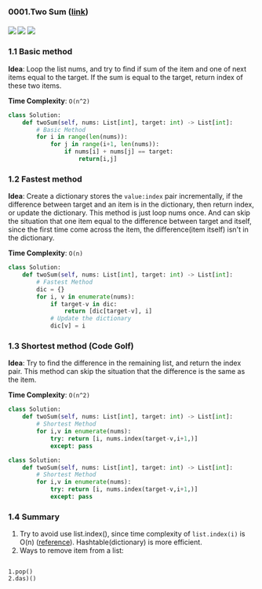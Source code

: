 ### 0001.Two Sum ([link](https://leetcode.com/problems/two-sum/))
#### ![](https://img.shields.io/badge/Tag-Array-brightgreen.svg) ![](https://img.shields.io/badge/Difficult-Easy-brightgreen.svg) ![](https://img.shields.io/badge/Python-3.7-yellow.svg)
### 1.1 Basic method
**Idea**:  Loop the list nums, and try to find if sum of the item and one of next items equal to the target. If the sum is equal to the target, return index of these two items.  

**Time Complexity**: ```O(n^2)```

``` python
class Solution:
    def twoSum(self, nums: List[int], target: int) -> List[int]:
        # Basic Method
        for i in range(len(nums)):
            for j in range(i+1, len(nums)):
                if nums[i] + nums[j] == target:
                    return[i,j]
```

### 1.2 Fastest method
**Idea**: Create a dictionary stores the ```value:index``` pair incrementally, if the difference between target and an item is in the dictionary, then return index, or update the dictionary. This method is just loop nums once. And can skip the situation that one item equal to the difference between target and itself, since the first time come across the item, the difference(item itself) isn't in the dictionary.  

**Time Complexity**: ```O(n)```

``` python
class Solution:
    def twoSum(self, nums: List[int], target: int) -> List[int]:
        # Fastest Method
        dic = {}
        for i, v in enumerate(nums):
            if target-v in dic:
                return [dic[target-v], i]
            # Update the dictionary
            dic[v] = i
```

### 1.3 Shortest method (Code Golf)
**Idea**: Try to find the difference in the remaining list, and return the index pair. This method can skip the situation that the difference is the same as the item.  

**Time Complexity**: ```O(n^2)```

``` python
class Solution:
    def twoSum(self, nums: List[int], target: int) -> List[int]:
        # Shortest Method
        for i,v in enumerate(nums):
            try: return [i, nums.index(target-v,i+1,)]
            except: pass
```

``` python
class Solution:
    def twoSum(self, nums: List[int], target: int) -> List[int]:
        # Shortest Method
        for i,v in enumerate(nums):
            try: return [i, nums.index(target-v,i+1,)]
            except: pass
```

### 1.4 Summary
1. Try to avoid use list.index(), since time complexity of ```list.index(i)``` is O(n) ([reference](https://stackoverflow.com/questions/5913671/complexity-of-list-indexx-in-python)). Hashtable(dictionary) is more efficient.
2. Ways to remove item from a list:
``` python

```
    1.pop()
    2.das)()
